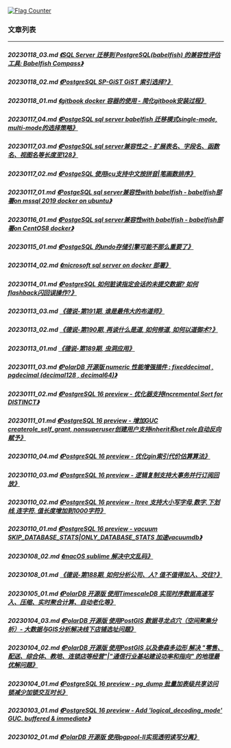 <a rel="nofollow" href="http://info.flagcounter.com/h9V1"  ><img src="http://s03.flagcounter.com/count/h9V1/bg_FFFFFF/txt_000000/border_CCCCCC/columns_2/maxflags_12/viewers_0/labels_0/pageviews_0/flags_0/"  alt="Flag Counter"  border="0"  ></a>  
  
### 文章列表  
----  
##### 20230118_03.md   [《SQL Server 迁移到 PostgreSQL(babelfish) 的兼容性评估工具: Babelfish Compass》](20230118_03.md)  
##### 20230118_02.md   [《PostgreSQL SP-GiST GiST 索引选择?》](20230118_02.md)  
##### 20230118_01.md   [《gitbook docker 容器的使用 - 简化gitbook安装过程》](20230118_01.md)  
##### 20230117_04.md   [《PostgeSQL sql server babelfish 迁移模式single-mode, multi-mode的选择策略》](20230117_04.md)  
##### 20230117_03.md   [《PostgeSQL sql server兼容性之 - 扩展表名、字段名、函数名、视图名等长度至128》](20230117_03.md)  
##### 20230117_02.md   [《PostgeSQL 使用icu支持中文按拼音|笔画数排序》](20230117_02.md)  
##### 20230117_01.md   [《PostgeSQL sql server兼容性with babelfish - babelfish部署on mssql 2019 docker on ubuntu》](20230117_01.md)  
##### 20230116_01.md   [《PostgeSQL sql server兼容性with babelfish - babelfish部署on CentOS8 docker》](20230116_01.md)  
##### 20230115_01.md   [《PostgeSQL 的undo存储引擎可能不那么重要了》](20230115_01.md)  
##### 20230114_02.md   [《microsoft sql server on docker 部署》](20230114_02.md)  
##### 20230114_01.md   [《PostgreSQL 如何脏读指定会话的未提交数据? 如何flashback闪回误操作?》](20230114_01.md)  
##### 20230113_03.md   [《德说-第191期, 谁是最伟大的布道师》](20230113_03.md)  
##### 20230113_02.md   [《德说-第190期, 再谈什么是道, 如何修道, 如何以道御术?》](20230113_02.md)  
##### 20230113_01.md   [《德说-第189期, 虫洞应用》](20230113_01.md)  
##### 20230111_03.md   [《PolarDB 开源版 numeric 性能增强插件 : fixeddecimal , pgdecimal (decimal128 , decimal64)》](20230111_03.md)  
##### 20230111_02.md   [《PostgreSQL 16 preview - 优化器支持Incremental Sort for DISTINCT》](20230111_02.md)  
##### 20230111_01.md   [《PostgreSQL 16 preview - 增加GUC createrole_self_grant, nonsuperuser创建用户支持inherit和set role自动反向赋予》](20230111_01.md)  
##### 20230110_04.md   [《PostgreSQL 16 preview - 优化gin索引代价估算算法》](20230110_04.md)  
##### 20230110_03.md   [《PostgreSQL 16 preview - 逻辑复制支持大事务并行订阅回放》](20230110_03.md)  
##### 20230110_02.md   [《PostgreSQL 16 preview - ltree 支持大小写字母,数字,下划线,连字符. 值长度增加到1000字符》](20230110_02.md)  
##### 20230110_01.md   [《PostgreSQL 16 preview - vacuum SKIP_DATABASE_STATS|ONLY_DATABASE_STATS 加速vacuumdb》](20230110_01.md)  
##### 20230108_02.md   [《macOS sublime 解决中文乱码》](20230108_02.md)  
##### 20230108_01.md   [《德说-第188期, 如何分析公司、人? 值不值得加入、交往?》](20230108_01.md)  
##### 20230105_01.md   [《PolarDB 开源版 使用TimescaleDB 实现时序数据高速写入、压缩、实时聚合计算、自动老化等》](20230105_01.md)  
##### 20230104_03.md   [《PolarDB 开源版 使用PostGIS 数据寻龙点穴（空间聚集分析）- 大数据与GIS分析解决线下店铺选址问题》](20230104_03.md)  
##### 20230104_02.md   [《PolarDB 开源版 使用PostGIS 以及泰森多边形 解决 "零售、配送、综合体、教培、连锁店等经营"|"通信行业基站建设功率和指向" 的地理最优解问题》](20230104_02.md)  
##### 20230104_01.md   [《PostgreSQL 16 preview - pg_dump 批量加表级共享访问锁减少加锁交互时长》](20230104_01.md)  
##### 20230103_01.md   [《PostgreSQL 16 preview - Add 'logical_decoding_mode' GUC. buffered & immediate》](20230103_01.md)  
##### 20230102_01.md   [《PolarDB 开源版 使用pgpool-II实现透明读写分离》](20230102_01.md)  
